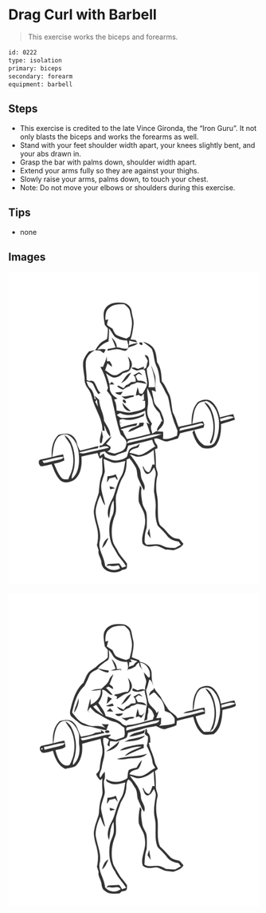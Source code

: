 # Drag Curl with Barbell
> This exercise works the biceps and forearms.

``` 
id: 0222 
type: isolation 
primary: biceps 
secondary: forearm 
equipment: barbell 
``` 

## Steps

 - This exercise is credited to the late Vince Gironda, the “Iron Guru”. It not only blasts the biceps and works the forearms as well.
 - Stand with your feet shoulder width apart, your knees slightly bent, and your abs drawn in.
 - Grasp the bar with palms down, shoulder width apart.
 - Extend your arms fully so they are against your thighs.
 - Slowly raise your arms, palms down, to touch your chest.
 - Note: Do not move your elbows or shoulders during this exercise.

## Tips

 - none

## Images

![](../svg/0222-relaxation.svg)

![](../svg/0222-tension.svg)
